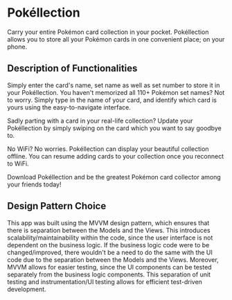 # Pokéllection
Carry your entire Pokémon card collection in your pocket. Pokéllection allows you to store all your Pokémon cards in one convenient place; on your phone.

## Description of Functionalities ##
Simply enter the card's name, set name as well as set number to store it in your Pokéllection. You haven't memorized all 110+ Pokémon set names? Not to worry. Simply type in the name of your card, and identify which card is yours using the easy-to-navigate interface.

Sadly parting with a card in your real-life collection? Update your Pokéllection by simply swiping on the card which you want to say goodbye to.

No WiFi? No worries. Pokéllection can display your beautiful collection offline. You can resume adding cards to your collection once you reconnect to WiFi.

Download Pokéllection and be the greatest Pokémon card collector among your friends today!

## Design Pattern Choice ##
This app was built using the MVVM design pattern, which ensures that there is separation between the Models and the Views. This introduces scalability/maintainability within the code, since the user interface is not dependent on the business logic. If the business logic code were to be changed/improved, there wouldn't be a need to do the same with the UI code due to the separation between the Models and the Views. Moreover, MVVM allows for easier testing, since the UI components can be tested separately from the business logic components. This separation of unit testing and instrumentation/UI testing allows for efficient test-driven development.
